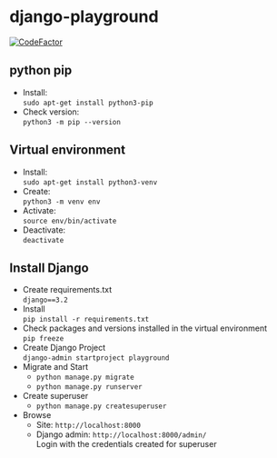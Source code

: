 # django-playground

[![CodeFactor](https://www.codefactor.io/repository/github/firuza/django-playground/badge)](https://www.codefactor.io/repository/github/firuza/django-playground)

## python pip

* Install: <br>
   ```sudo apt-get install python3-pip```
* Check version: <br>
  ```python3 -m pip --version```

## Virtual environment

* Install: <br>
   ```sudo apt-get install python3-venv```
* Create: <br>
   ```python3 -m venv env```
* Activate: <br>
   ```source env/bin/activate```
* Deactivate: <br>
   ```deactivate```

## Install Django
* Create requirements.txt  <br>
  ```django==3.2```
* Install <br>
  ```pip install -r requirements.txt```
* Check packages and versions installed in the virtual environment <br>
  ```pip freeze```
* Create Django Project <br>
  ```django-admin startproject playground```
* Migrate and Start <br>
  * ```python manage.py migrate```
  * ```python manage.py runserver```
* Create superuser <br>
  * ```python manage.py createsuperuser```
* Browse  
  * Site: ```http://localhost:8000```
  * Django admin: ```http://localhost:8000/admin/``` <br>
    Login with the credentials created for superuser
